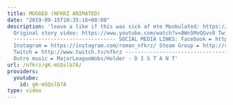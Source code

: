 ```yaml
---
title: MUGGED (NFKRZ ANIMATED)
date: "2019-09-15T10:35:16+08:00"
description: 'leave a like if this was sick af mte Moobulated: https://www.youtube.com/channel/UCqsa0sdVdgBXR625Sy_2OPA
  Original story video: https://www.youtube.com/watch?v=8Wn5MvQGvv8 Twitter ► https://twitter.com/NFKRZAlt
  --------------------------------- SOCIAL MEDIA LINKS: Facebook ► https://www.facebook.com/NFKRZ1
  Instagram ► https://instagram.com/roman_nfkrz/ Steam Group ► http://steamcommunity.com/groups/nfkrzgroup
  Twitch ► http://www.twitch.tv/nfkrz --------------------------------- Music: ---------------------------------
  Outro music ► MajorLeagueWobs/Holder - D I S T A N T'
url: /nfkrz/gK-mSQslb7A/
providers:
  youtube:
    id: gK-mSQslb7A
type: video
---
```

